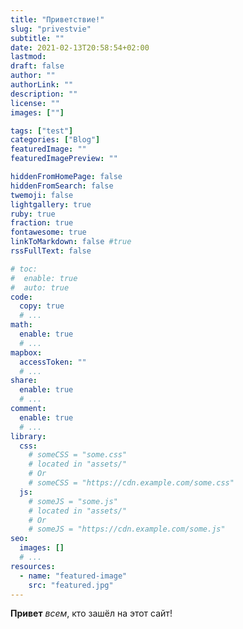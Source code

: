 ```yaml
---
title: "Приветствие!"
slug: "privestvie"
subtitle: ""
date: 2021-02-13T20:58:54+02:00
lastmod: 
draft: false
author: ""
authorLink: ""
description: ""
license: ""
images: [""]

tags: ["test"]
categories: ["Blog"]
featuredImage: ""
featuredImagePreview: ""

hiddenFromHomePage: false
hiddenFromSearch: false
twemoji: false
lightgallery: true
ruby: true
fraction: true
fontawesome: true
linkToMarkdown: false #true
rssFullText: false

# toc:
#  enable: true
#  auto: true
code:
  copy: true
  # ...
math:
  enable: true
  # ...
mapbox:
  accessToken: ""
  # ...
share:
  enable: true
  # ...
comment:
  enable: true
  # ...
library:
  css:
    # someCSS = "some.css"
    # located in "assets/"
    # Or
    # someCSS = "https://cdn.example.com/some.css"
  js:
    # someJS = "some.js"
    # located in "assets/"
    # Or
    # someJS = "https://cdn.example.com/some.js"
seo:
  images: []
  # ...
resources:
  - name: "featured-image"
    src: "featured.jpg"   
---
```


**Привет** _всем_, кто зашёл на этот сайт!  
